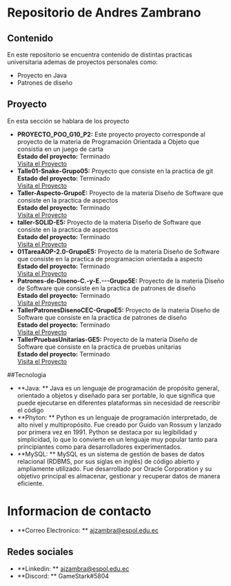 # Repositorio de Andres Zambrano
## Contenido
En este repositorio se encuentra contenido de distintas practicas universitaria ademas de proyectos personales como:
* Proyecto en Java
* Patrones de diseño
## Proyecto
En esta sección se hablara de los proyecto
* **PROYECTO_POO_G10_P2:** Este proyecto proyecto corresponde al proyecto de la materia de Programación Orientada a Objeto que consistia en un juego de carta <br>
**Estado del proyecto:** Terminado <br>
[Visita el Proyecto](https://github.com/ajzambra/PROYECTO_POO_G10_P2)
* **Talle01-Snake-Grupo05:** Proyecto que consiste en la practica de git <br>
**Estado del proyecto:** Terminado <br>
[Visita el Proyecto](https://github.com/ajzambra/Talle01-Snake-Grupo05)
* **Taller-Aspecto-GrupoE:** Proyecto de la materia Diseño de Software que consiste en la practica de aspectos <br>
**Estado del proyecto:** Terminado <br>
[Visita el Proyecto](https://github.com/ajzambra/Taller-Aspecto-GrupoE)
* **taller-SOLID-E5:**  Proyecto de la materia Diseño de Software que consiste en la practica de aspectos <br>
**Estado del proyecto:** Terminado <br>
[Visita el Proyecto](https://github.com/ajzambra/taller-SOLID-E5)
* **01TareaAOP-2.0-GrupoE5:** Proyecto de la materia Diseño de Software que consiste en la practica de programacion orientada a aspecto <br>
**Estado del proyecto:** Terminado <br>
[Visita el Proyecto](https://github.com/ajzambra/01TareaAOP-2.0-GrupoE5)
* **Patrones-de-Diseno-C.-y-E.---Grupo5E:**  Proyecto de la materia Diseño de Software que consiste en la practica de patrones de diseño <br>
**Estado del proyecto:** Terminado <br>
[Visita el Proyecto](https://github.com/ajzambra/Patrones-de-Diseno-C.-y-E.---Grupo5E)
* **TallerPatronesDisenoCEC-GrupoE5:**  Proyecto de la materia Diseño de Software que consiste en la practica de patrones de diseño <br>
**Estado del proyecto:** Terminado <br>
[Visita el Proyecto](https://github.com/ajzambra/TallerPatronesDisenoCEC-GrupoE5)
* **TallerPruebasUnitarias-GE5:**  Proyecto de la materia Diseño de Software que consiste en la practica de pruebas unitarias <br>
**Estado del proyecto:** Terminado <br>
[Visita el Proyecto](https://github.com/ajzambra/TallerPruebasUnitarias-GE5)

##Tecnologia
* **Java: ** Java es un lenguaje de programación de propósito general, orientado a objetos y diseñado para ser portable, lo que significa que puede ejecutarse en diferentes plataformas sin necesidad de reescribir el código
* **Phyton: ** Python es un lenguaje de programación interpretado, de alto nivel y multipropósito. Fue creado por Guido van Rossum y lanzado por primera vez en 1991. Python se destaca por su legibilidad y simplicidad, lo que lo convierte en un lenguaje muy popular tanto para principiantes como para desarrolladores experimentados.
* **MySQL: ** MySQL es un sistema de gestión de bases de datos relacional (RDBMS, por sus siglas en inglés) de código abierto y ampliamente utilizado. Fue desarrollado por Oracle Corporation y su objetivo principal es almacenar, gestionar y recuperar datos de manera eficiente.

# Informacion de contacto
* **Correo Electronico: ** [ajzambra@espol.edu.ec](mailto:ajzambra@espol.edu.ec)
## Redes sociales 
* **Linkedin: ** [ajzambra@espol.edu.ec](https://www.linkedin.com/in/andres-zambrano-montero-49650b213/)
* **Discord: ** GameStark#5804
